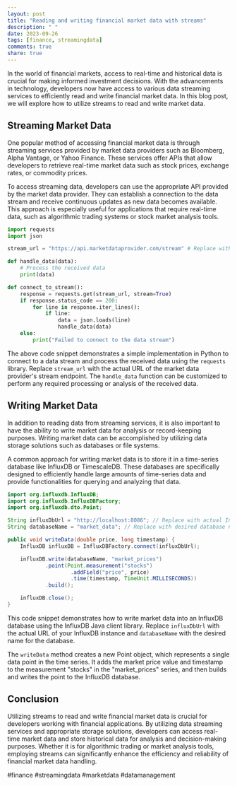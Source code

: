 ```yaml
---
layout: post
title: "Reading and writing financial market data with streams"
description: " "
date: 2023-09-26
tags: [finance, streamingdata]
comments: true
share: true
---
```


In the world of financial markets, access to real-time and historical data is crucial for making informed investment decisions. With the advancements in technology, developers now have access to various data streaming services to efficiently read and write financial market data. In this blog post, we will explore how to utilize streams to read and write market data.

## Streaming Market Data

One popular method of accessing financial market data is through streaming services provided by market data providers such as Bloomberg, Alpha Vantage, or Yahoo Finance. These services offer APIs that allow developers to retrieve real-time market data such as stock prices, exchange rates, or commodity prices.

To access streaming data, developers can use the appropriate API provided by the market data provider. They can establish a connection to the data stream and receive continuous updates as new data becomes available. This approach is especially useful for applications that require real-time data, such as algorithmic trading systems or stock market analysis tools.

```python
import requests
import json

stream_url = "https://api.marketdataprovider.com/stream" # Replace with actual stream URL

def handle_data(data):
    # Process the received data
    print(data)

def connect_to_stream():
    response = requests.get(stream_url, stream=True)
    if response.status_code == 200:
        for line in response.iter_lines():
            if line:
                data = json.loads(line)
                handle_data(data)
    else:
        print("Failed to connect to the data stream")
```

The above code snippet demonstrates a simple implementation in Python to connect to a data stream and process the received data using the `requests` library. Replace `stream_url` with the actual URL of the market data provider's stream endpoint. The `handle_data` function can be customized to perform any required processing or analysis of the received data.

## Writing Market Data

In addition to reading data from streaming services, it is also important to have the ability to write market data for analysis or record-keeping purposes. Writing market data can be accomplished by utilizing data storage solutions such as databases or file systems.

A common approach for writing market data is to store it in a time-series database like InfluxDB or TimescaleDB. These databases are specifically designed to efficiently handle large amounts of time-series data and provide functionalities for querying and analyzing that data.

```java
import org.influxdb.InfluxDB;
import org.influxdb.InfluxDBFactory;
import org.influxdb.dto.Point;

String influxDbUrl = "http://localhost:8086"; // Replace with actual InfluxDB URL
String databaseName = "market_data"; // Replace with desired database name

public void writeData(double price, long timestamp) {
    InfluxDB influxDB = InfluxDBFactory.connect(influxDbUrl);

    influxDB.write(databaseName, "market_prices")
            .point(Point.measurement("stocks")
                    .addField("price", price)
                    .time(timestamp, TimeUnit.MILLISECONDS))
            .build();

    influxDB.close();
}
```

This code snippet demonstrates how to write market data into an InfluxDB database using the InfluxDB Java client library. Replace `influxDbUrl` with the actual URL of your InfluxDB instance and `databaseName` with the desired name for the database.

The `writeData` method creates a new Point object, which represents a single data point in the time series. It adds the market price value and timestamp to the measurement "stocks" in the "market_prices" series, and then builds and writes the point to the InfluxDB database.

## Conclusion

Utilizing streams to read and write financial market data is crucial for developers working with financial applications. By utilizing data streaming services and appropriate storage solutions, developers can access real-time market data and store historical data for analysis and decision-making purposes. Whether it is for algorithmic trading or market analysis tools, employing streams can significantly enhance the efficiency and reliability of financial market data handling.

#finance #streamingdata #marketdata #datamanagement